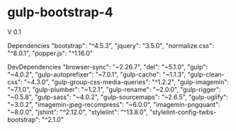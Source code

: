 # gulp-bootstrap-4

V 0.1

Dependencies
"bootstrap": "^4.5.3",
"jquery": "3.5.0",
"normalize.css": "^8.0.1",
"popper.js": "^1.16.0"

DevDependencies
"browser-sync": "~2.26.7",
"del": "~5.1.0",
"gulp": "~4.0.2",
"gulp-autoprefixer": "~7.0.1",
"gulp-cache": "~1.1.3",
"gulp-clean-css": "~4.3.0",
"gulp-group-css-media-queries": "^1.2.2",
"gulp-imagemin": "~7.1.0",
"gulp-plumber": "~1.2.1",
"gulp-rename": "~2.0.0",
"gulp-rigger": "~0.5.8",
"gulp-sass": "~4.0.2",
"gulp-sourcemaps": "~2.6.5",
"gulp-uglify": "~3.0.2",
"imagemin-jpeg-recompress": "~6.0.0",
"imagemin-pngquant": "~8.0.0",
"jshint": "^2.12.0",
"stylelint": "^13.8.0",
"stylelint-config-twbs-bootstrap": "^2.1.0"
